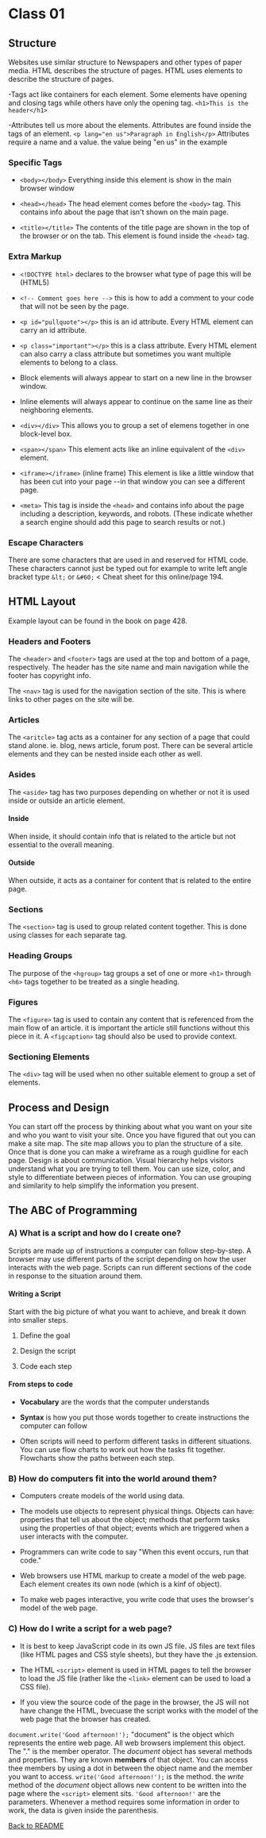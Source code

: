 # Class 01

## Structure

Websites use similar structure to Newspapers and other types of paper media. HTML describes the structure of pages. HTML uses elements to describe the structure of pages.

-Tags act like containers for each element. Some elements have opening and closing tags while others have only the opening tag. `<h1>This is the header</h1>`

-Attributes tell us more about the elements. Attributes are found inside the tags of an element. `<p lang="en us">Paragraph in English</p>` Attributes require a name and a value. the value being "en us" in the example

### Specific Tags

- `<body></body>` Everything inside this element is show in the main browser window

- `<head></head>` The head element comes before the `<body>` tag. This contains info about the page that isn't shown on the main page.

- `<title></title>` The contents of the title page are shown in the top of the browser or on the tab. This element is found inside the `<head>` tag.

### Extra Markup

- `<!DOCTYPE html>` declares to the browser what type of page this will be (HTML5)

- `<!-- Comment goes here -->` this is how to add a comment to your code that will not be seen by the page.

- `<p id="pullquote"></p>` this is an id attribute. Every HTML element can carry an id attribute.

- `<p class="important"></p>` this is a class attribute. Every HTML element can also carry a class attribute but sometimes you want multiple elements to belong to a class.

- Block elements will always appear to start on a new line in the browser window.

- Inline elements will always appear to continue on the same line as their neighboring elements.

- `<div></div>` This allows you to group a set of elemens together in one block-level box.

- `<span></span>` This element acts like an inline equivalent of the `<div>` element.

- `<iframe></iframe>` (inline frame) This element is like a little window that has been cut into your page --in that window you can see a different page.

- `<meta>` This tag is inside the `<head>` and contains info about the page including a description, keywords, and robots. (These indicate whether a search engine should add this page to search results or not.)

### Escape Characters

There are some characters that are used in and reserved for HTML code. These characters cannot just be typed out for example to write left angle bracket type `&lt;` or `&#60;` &lt; Cheat sheet for this online/page 194.

## HTML Layout

Example layout can be found in the book on page 428.

### Headers and Footers

The `<header>` and `<footer>` tags are used at the top and bottom of a page, respectively. The header has the site name and main navigation while the footer has copyright info.

The `<nav>` tag is used for the navigation section of the site. This is where links to other pages on the site will be.

### Articles

The `<aritcle>` tag acts as a container for any section of a page that could stand alone. ie. blog, news article, forum post. There can be several article elements and they can be nested inside each other as well.

### Asides

The `<aside>` tag has two purposes depending on whether or not it is used inside or outside an article element.

#### Inside

When inside, it should contain info that is related to the article but not essential to the overall meaning.

#### Outside

When outside, it acts as a container for content that is related to the entire page.

### Sections

The `<section>` tag is used to group related content together. This is done using classes for each separate tag.

### Heading Groups

The purpose of the `<hgroup>` tag groups a set of one or more `<h1>` through `<h6>` tags together to be treated as a single heading.

### Figures

The `<figure>` tag is used to contain any content that is referenced from the main flow of an article. it is important the article still functions without this piece in it. A `<figcaption>` tag should also be used to provide context.

### Sectioning Elements

The `<div>` tag will be used when no other suitable element to group a set of elements.

## Process and Design

You can start off the process by thinking about what you want on your site and who you want to visit your site. Once you have figured that out you can make a site map. The site map allows you to plan the structure of a site. Once that is done you can make a wireframe as a rough guidline for each page. Design is about communication. Visual hierarchy helps visitors understand what you are trying to tell them. You can use size, color, and style to differentiate between pieces of information. You can use grouping and similarity to help simplify the information you present.

## The ABC of Programming

### A) What is a script and how do I create one?

Scripts are made up of instructions a computer can follow step-by-step. A browser may use different parts of the script depending on how the user interacts with the web page. Scripts can run different sections of the code in response to the situation around them.

#### Writing a Script

Start with the big picture of what you want to achieve, and break it down into smaller steps.

1. Define the goal

1. Design the script

1. Code each step

#### From steps to code

- **Vocabulary** are the words that the computer understands

- **Syntax** is how you put those words together to create instructions the computer can follow

- Often scripts will need to perform different tasks in different situations. You can use flow charts to work out how the tasks fit together. Flowcharts show the paths between each step.

### B) How do computers fit into the world around them?

- Computers create models of the world using data.

- The models use objects to represent physical things. Objects can have: properties that tell us about the object; methods that perform tasks using the properties of that object; events which are triggered when a user interacts with the computer.

- Programmers can write code to say "When this event occurs, run that code."

- Web browsers use HTML markup to create a model of the web page. Each element creates its own node (which is a kinf of object).

- To make web pages interactive, you write code that uses the browser's model of the web page.

### C) How do I write a script for a web page?

- It is best to keep JavaScript code in its own JS file. JS files are text files (like HTML pages and CSS style sheets), but they have the .js extension.

- The HTML `<script>` element is used in HTML pages to tell the browser to load the JS file (rather like the `<link>` element can be used to load a CSS file).

- If you view the source code of the page in the browser, the JS will not have change the HTML, bvecuase the script works with the model of the web page that the browser has created.

`document.write('Good afternoon!');` "document" is the object which represents the entire web page. All web browsers implement this object. The "." is the member operator. The _document_ object has several methods and properties. They are known **members** of that object. You can access thee members by using a dot in between the object name and the member you want to access. `write('Good afternoon!');` is the method. the _write_ method of the _document_ object allows new content to be written into the page where the `<script>` element sits. `'Good afternoon!'` are the parameters. Whenever a method requires some information in order to work, the data is given inside the parenthesis.

[Back to README](README.md)